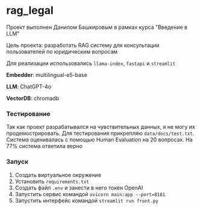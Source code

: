 # rag_legal

Проект выполнен Данилом Башкировым в рамках курса "Введение в LLM"

Цель проекта: разработать RAG систему для консультации пользователей по юридическим вопросам 

Для реализации использовались `llama-index`, `fastapi` и `streamlit`

**Embedder**: multilingual-e5-base

**LLM**: ChatGPT-4o

**VectorDB**: chromadb

### Тестирование
Так как проект разрабатывался на чувствительных данных, я не могу их продемострировать. Для тестирования прикрепляю `data/docs/test.txt`. Система оценивалась с помощью Human Evaluation на 20 вопросах. На 77% система ответила верно

### Запуск
1. Создать виртуальное окружение
2. Установить `requirements.txt`
3. Создать файл `.env` и занести в него токен OpenAI
4. Запустить сервис командой `uvicorn main:app --port=8181`
5. Запустить интерфейс командой `streamlit run front.py`
